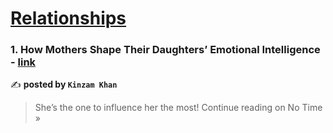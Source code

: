 
<h1><a href=https://medium.com/tag/relationships/recommended target="_blank" rel="noopener noreferrer">Relationships</a></h1>
<h3>1. How Mothers Shape Their Daughters’ Emotional Intelligence - <a href="https://medium.com/no-time/how-mothers-shape-their-daughters-emotional-intelligence-e4760be36693?source=rss------relationships-5" target="_blank" rel="noopener noreferrer">link</a></h3>

✍️ **posted by `Kinzam Khan`**

<blockquote>She’s the one to influence her the most!
Continue reading on No Time »</blockquote>

